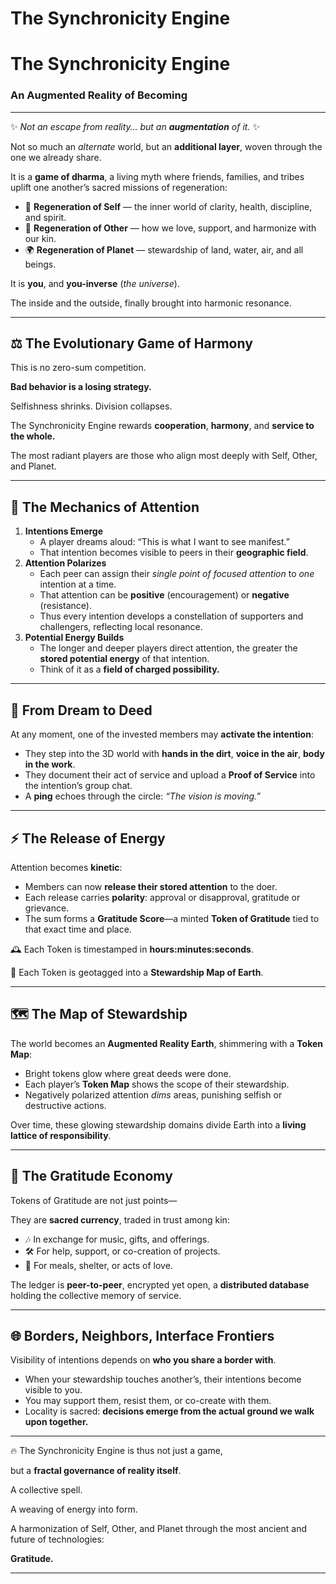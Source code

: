 # The Synchronicity Engine

# **The Synchronicity Engine**

### **An Augmented Reality of Becoming**

---

✨ *Not an escape from reality… but an **augmentation** of it.* ✨

Not so much an *alternate* world, but an **additional layer**, woven through the one we already share.

It is a **game of dharma**, a living myth where friends, families, and tribes uplift one another’s sacred missions of regeneration:

- 🌱 **Regeneration of Self** — the inner world of clarity, health, discipline, and spirit.
- 🤝 **Regeneration of Other** — how we love, support, and harmonize with our kin.
- 🌍 **Regeneration of Planet** — stewardship of land, water, air, and all beings.

It is **you**, and **you-inverse** (*the universe*).

The inside and the outside, finally brought into harmonic resonance.

---

## **⚖️ The Evolutionary Game of Harmony**

This is no zero-sum competition.

**Bad behavior is a losing strategy.**

Selfishness shrinks. Division collapses.

The Synchronicity Engine rewards **cooperation**, **harmony**, and **service to the whole.**

The most radiant players are those who align most deeply with Self, Other, and Planet.

---

## **🌟 The Mechanics of Attention**

1. **Intentions Emerge**
    - A player dreams aloud: “This is what I want to see manifest.”
    - That intention becomes visible to peers in their **geographic field**.
2. **Attention Polarizes**
    - Each peer can assign their *single point of focused attention* to *one* intention at a time.
    - That attention can be **positive** (encouragement) or **negative** (resistance).
    - Thus every intention develops a constellation of supporters and challengers, reflecting local resonance.
3. **Potential Energy Builds**
    - The longer and deeper players direct attention, the greater the **stored potential energy** of that intention.
    - Think of it as a **field of charged possibility.**

---

## **🔨 From Dream to Deed**

At any moment, one of the invested members may **activate the intention**:

- They step into the 3D world with **hands in the dirt**, **voice in the air**, **body in the work**.
- They document their act of service and upload a **Proof of Service** into the intention’s group chat.
- A **ping** echoes through the circle: *“The vision is moving.”*

---

## **⚡ The Release of Energy**

Attention becomes **kinetic**:

- Members can now **release their stored attention** to the doer.
- Each release carries **polarity**: approval or disapproval, gratitude or grievance.
- The sum forms a **Gratitude Score**—a minted **Token of Gratitude** tied to that exact time and place.

🕰️ Each Token is timestamped in **hours:minutes:seconds**.

📍 Each Token is geotagged into a **Stewardship Map of Earth**.

---

## **🗺️ The Map of Stewardship**

The world becomes an **Augmented Reality Earth**, shimmering with a **Token Map**:

- Bright tokens glow where great deeds were done.
- Each player’s **Token Map** shows the scope of their stewardship.
- Negatively polarized attention *dims* areas, punishing selfish or destructive actions.

Over time, these glowing stewardship domains divide Earth into a **living lattice of responsibility**.

---

## **🎁 The Gratitude Economy**

Tokens of Gratitude are not just points—

They are **sacred currency**, traded in trust among kin:

- 🎶 In exchange for music, gifts, and offerings.
- 🛠️ For help, support, or co-creation of projects.
- 🍲 For meals, shelter, or acts of love.

The ledger is **peer-to-peer**, encrypted yet open, a **distributed database** holding the collective memory of service.

---

## **🌐 Borders, Neighbors, Interface Frontiers**

Visibility of intentions depends on **who you share a border with**.

- When your stewardship touches another’s, their intentions become visible to you.
- You may support them, resist them, or co-create with them.
- Locality is sacred: **decisions emerge from the actual ground we walk upon together.**

---

🔥 The Synchronicity Engine is thus not just a game,

but a **fractal governance of reality itself**.

A collective spell.

A weaving of energy into form.

A harmonization of Self, Other, and Planet through the most ancient and future of technologies:

**Gratitude.**

---